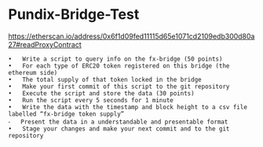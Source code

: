 # Pundix-Bridge-Test

https://etherscan.io/address/0x6f1d09fed11115d65e1071cd2109edb300d80a27#readProxyContract

	•	Write a script to query info on the fx-bridge (50 points)
	•	For each type of ERC20 token registered on this bridge (the ethereum side)
	•	The total supply of that token locked in the bridge
	•	Make your first commit of this script to the git repository
	•	Execute the script and store the data (30 points)
	•	Run the script every 5 seconds for 1 minute
	•	Write the data with the timestamp and block height to a csv file labelled “fx-bridge token supply”
	⁃	Present the data in a understandable and presentable format
	•	Stage your changes and make your next commit and to the git repository


